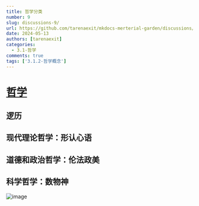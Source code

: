```yaml
---
title: 哲学分类
number: 9
slug: discussions-9/
url: https://github.com/tarenaexit/mkdocs-merterial-garden/discussions/9
date: 2024-05-13
authors: [tarenaexit]
categories: 
  - 3.1-哲学
comments: true
tags: ['3.1.2-哲学概念']
---
```


# [哲学](https://www.bilibili.com/video/BV1za4y1v7an/)
## 逻历
## 现代理论哲学：形认心语
## 道德和政治哲学：伦法政美
## 科学哲学：数物神
![image](https://cdn.ccsyue.com/picx-images-hosting/master/20240513/image.13llf7l6ga.webp)